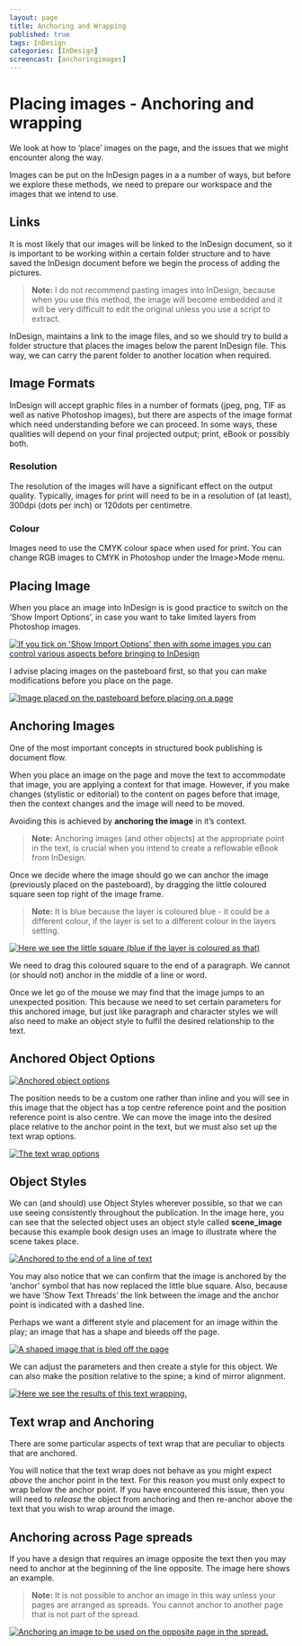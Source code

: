 ```yaml
---
layout: page
title: Anchoring and Wrapping
published: true
tags: InDesign
categories: [InDesign]
screencast: [anchoringimages]
---
```

# Placing images - Anchoring and wrapping

We look at how to ‘place’ images on the page, and the issues that we might encounter along the way.

Images can be put on the InDesign pages in a a number of ways, but before we explore these methods, we need to prepare our workspace and the images that we intend to use.

## Links

It is most likely that our images will be linked to the InDesign document, so it is important to be working within a certain folder structure and to have saved the InDesign document before we begin the process of adding the pictures.

> **Note:** I do not recommend pasting images into InDesign, because when you use this method, the image will become embedded and it will be very difficult to edit the original unless you use a script to extract.

InDesign, maintains a link to the image files, and so we should try to build a folder structure that places the images below the parent InDesign file. This way, we can carry the parent folder to another location when required.

## Image Formats

InDesign will accept graphic files in a number of formats (jpeg, png, TIF as well as native Photoshop images), but there are aspects of the image format which need understanding before we can proceed. In some ways, these qualities will depend on your final projected output; print, eBook or possibly both.

### Resolution

The resolution of the images will have a significant effect on the output quality. Typically, images for print will need to be in a resolution of (at least), 300dpi (dots per inch) or 120dots per centimetre.

### Colour

Images need to use the CMYK colour space when used for print. You can change RGB images to CMYK in Photoshop under the Image>Mode menu.

## Placing Image

When you place an image into InDesign is is good practice to switch on the ‘Show Import Options’, in case you want to take limited layers from Photoshop images.

[![If you tick on 'Show Import Options' then with some images you can control various aspects before bringing to InDesign ](/images/2017/02/anchor_wrap/image1.png)](/images/2017/02/anchor_wrap/image1.png)

I advise placing images on the pasteboard first, so that you can make modifications before you place on the page.

[![Image placed on the pasteboard before placing on a page](/images/2017/02/anchor_wrap/image2.png)](/images/2017/02/anchor_wrap/image2.png)

## Anchoring Images

One of the most important concepts in structured book publishing is document flow.

When you place an image on the page and move the text to accommodate that image, you are applying a context for that image. However, if you make changes (stylistic or editorial) to the content on pages before that image, then the context changes and the image will need to be moved.

Avoiding this is achieved by **anchoring the image** in it’s context.

> **Note:** Anchoring images (and other objects) at the appropriate point in the text, is crucial when you intend to create a reflowable eBook from InDesign.

Once we decide where the image should go we can anchor the image (previously placed on the pasteboard), by dragging the little coloured square seen top right of the image frame.

> **Note:** It is blue because the layer is coloured blue - it could be a different colour, if the layer is set to a different colour in the layers setting.

[![Here we see the little square (blue if the layer is coloured as that)](/images/2017/02/anchor_wrap/image3.png)](/images/2017/02/anchor_wrap/image3.png)

We need to drag this coloured square to the end of a paragraph. We cannot (or should not) anchor in the middle of a line or word.

Once we let go of the mouse we may find that the image jumps to an unexpected position. This because we need to set certain parameters for this anchored image, but just like paragraph and character styles we will also need to make an object style to fulfil the desired relationship to the text.

## Anchored Object Options

[![Anchored object options](/images/2017/02/anchor_wrap/image4.png)](/images/2017/02/anchor_wrap/image4.png)

The position needs to be a custom one rather than inline and you will see in this image that the object has a top centre reference point and the position reference point is also centre. We can move the image into the desired place relative to the anchor point in the text, but we must also set up the text wrap options.

[![The text wrap options](/images/2017/02/anchor_wrap/image5.png)](/images/2017/02/anchor_wrap/image5.png)

## Object Styles

We can (and should) use Object Styles wherever possible, so that we can use seeing consistently throughout the publication. In the image here, you can see that the selected object uses an object style called **scene_image** because this example book design uses an image to illustrate where the scene takes place.

[![Anchored to the end of a line of text](/images/2017/02/anchor_wrap/image6.png)](/images/2017/02/anchor_wrap/image6.png)

You may also notice that we can confirm that the image is anchored by the ‘anchor’ symbol that has now replaced the little blue square. Also, because we have ‘Show Text Threads’ the link between the image and the anchor point is indicated with a dashed line.

Perhaps we want a different style and placement for an image within the play; an image that has a shape and bleeds off the page.

[![A shaped image that is bled off the page](/images/2017/02/anchor_wrap/image7.png)](/images/2017/02/anchor_wrap/image7.png)

We can adjust the parameters and then create a style for this object. We can also make the position relative to the spine; a kind of mirror alignment.

[![Here we see the results of this text wrapping. ](/images/2017/02/anchor_wrap/image8.png)](/images/2017/02/anchor_wrap/image8.png)

## Text wrap and Anchoring

There are some particular aspects of text wrap that are peculiar to objects that are anchored.

You will notice that the text wrap does not behave as you might expect *above* the anchor point in the text. For this reason you must only expect to wrap below the anchor point. If you have encountered this issue, then you will need to *release* the object from anchoring and then re-anchor above the text that you wish to wrap around the image.

## Anchoring across Page spreads

If you have a design that requires an image opposite the text then you may need to anchor at the beginning of the line opposite. The image here shows an example.

> **Note:** It is not possible to anchor an image in this way unless your pages are arranged as spreads. You cannot anchor to another page that is not part of the spread.

[![Anchoring an image to be used on the opposite page in the spread.](/images/2017/02/anchoropposite.png)](/images/2017/02/anchoropposite.png)
